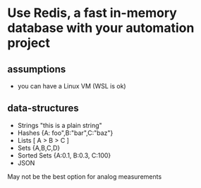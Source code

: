 # Use Redis, a fast in-memory database with your automation project

## assumptions

- you can have a Linux VM (WSL is ok)

## data-structures

- Strings "this is a plain string"
- Hashes {A: foo",B:"bar",C:"baz"}
- Lists [ A > B > C ]
- Sets {A,B,C,D}
- Sorted Sets {A:0.1, B:0.3, C:100}
- JSON

May not be the best option for analog measurements
